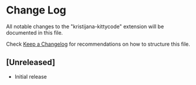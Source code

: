 # Change Log

All notable changes to the "kristijana-kittycode" extension will be documented in this file.

Check [Keep a Changelog](http://keepachangelog.com/) for recommendations on how to structure this file.

## [Unreleased]

- Initial release
